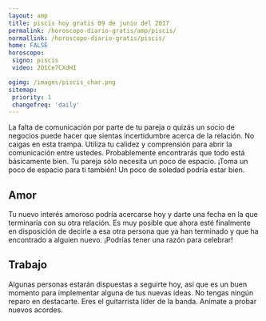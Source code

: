 ```yaml
---
layout: amp
title: piscis hoy gratis 09 de junio del 2017 
permalink: /horoscopo-diario-gratis/amp/piscis/
normallink: /horoscopo-diario-gratis/piscis/
home: FALSE
horoscopo:
 signo: piscis
 video: 2O1Ce7CXdHI

ogimg: /images/piscis_char.png
sitemap:
 priority: 1
 changefreq: 'daily'
---
```



La falta de comunicación por parte de tu pareja o quizás un socio de negocios puede hacer que sientas incertidumbre acerca de la relación. No caigas en esta trampa. Utiliza tu calidez y comprensión para abrir la comunicación entre ustedes. Probablemente encontrarás que todo está básicamente bien. Tu pareja sólo necesita un poco de espacio. ¡Toma un poco de espacio para ti también! Un poco de soledad podría estar bien.

## Amor

Tu nuevo interés amoroso podría acercarse hoy y darte una fecha en la que terminaría con su otra relación. Es muy posible que ahora esté finalmente en disposición de decirle a esa otra persona que ya han terminado y que ha encontrado a alguien nuevo. ¡Podrías tener una razón para celebrar!

## Trabajo

Algunas personas estarán dispuestas a seguirte hoy, así que es un buen momento para implementar alguna de tus nuevas ideas. No tengas ningún reparo en destacarte. Eres el guitarrista líder de la banda. Anímate a probar nuevos acordes.